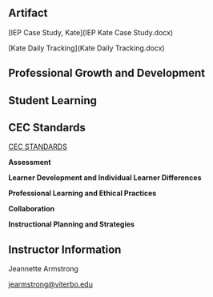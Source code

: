 ## Artifact

[IEP Case Study, Kate](IEP Kate Case Study.docx) 

[Kate Daily Tracking](Kate Daily Tracking.docx)

## Professional Growth and Development

## Student Learning

## CEC Standards

[CEC STANDARDS](standards.md)

**Assessment**

**Learner Development and Individual Learner Differences**

**Professional Learning and Ethical Practices**

**Collaboration**

**Instructional Planning and Strategies**

## Instructor Information

 Jeannette Armstrong
 
 [jearmstrong@viterbo.edu](jearmstrong@viterbo.edu) 
